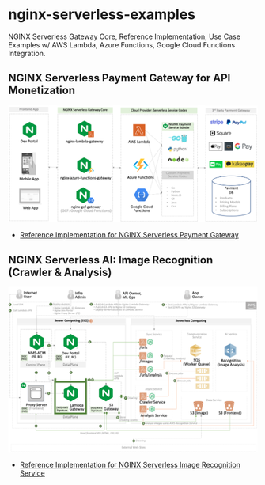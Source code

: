 # nginx-serverless-examples

NGINX Serverless Gateway Core, Reference Implementation, Use Case Examples w/ AWS Lambda, Azure Functions, Google Cloud Functions Integration.

## NGINX Serverless Payment Gateway for API Monetization

![](./docs/img/nginx-serverless-payment.png)

- [Reference Implementation for NGINX Serverless Payment Gateway](https://github.com/nginx-payment-connect)

## NGINX Serverless AI: Image Recognition (Crawler & Analysis)

![](./docs/img/nginx-serverless-ai-img-recognition-crawler-analysis.png)

- [Reference Implementation for NGINX Serverless Image Recognition Service](https://github.com/nginx-ai/nginx-serverless-image-recognition)
